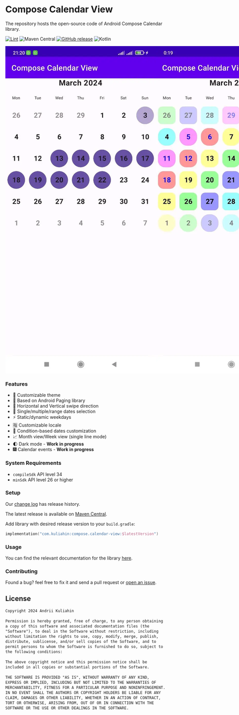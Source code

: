 # Compose Calendar View

The repository hosts the open-source code of Android Compose Calendar library.

[![Lint](https://github.com/AndrewKuliahin96/compose-calendar-view/actions/workflows/lint.yml/badge.svg)](https://github.com/AndrewKuliahin96/compose-calendar-view/actions/workflows/lint.yml)
![Maven Central](https://img.shields.io/maven-central/v/com.kuliahin/compose.calendar-view)
[![GitHub release](https://img.shields.io/github/release/AndrewKuliahin96/compose-calendar-view.svg?maxAge=10)](https://github.com/AndrewKuliahin96/compose-calendar-view/releases)
![Kotlin](https://kotlin-version.aws.icerock.dev/kotlin-version?group=com.kuliahin&name=compose.calendar-view)

<div style="display: flex; justify-content: space-between;">
  <img src="pics/example_screenshot.webp" width="591" alt="Example Screenshot">
  <img src="pics/example_customization.webp" width="591" alt="Example Customization">
</div>

### Features

* 🌈 Customizable theme
* 📑 Based on Android Paging library
* 🧭 Horizontal and Vertical swipe direction
* 🎲 Single/multiple/range dates selection
* ⚡️ Static/dynamic weekdays
* 🈯️ Customizable locale
* 💠 Condition-based dates customization
* 📈 Month view/Week view (single line mode)
* 🌓 Dark mode - **Work in progress**
* 🎆 Calendar events - **Work in progress**

### System Requirements

* `compileSdk` API level 34
* `minSdk` API level 26 or higher

### Setup

Our [change log][changelog] has release history.

The latest release is available
on [Maven Central](https://search.maven.org/artifact/com.kuliahin/compose.calendar-view).

Add library with desired release version to your `build.gradle`:

```kotlin
implementation("com.kuliahin:compose.calendar-view:$latestVersion")
```

### Usage

You can find the relevant documentation for the library [here](docs/LIBRARY_USAGE.md).

### Contributing

Found a bug? feel free to fix it and send a pull request or  [open an issue](https://github.com/AndrewKuliahin96/compose-calendar-view/issues).

License
-------

```
Copyright 2024 Andrii Kuliahin

Permission is hereby granted, free of charge, to any person obtaining a copy of this software and associated documentation files (the "Software"), to deal in the Software without restriction, including without limitation the rights to use, copy, modify, merge, publish, distribute, sublicense, and/or sell copies of the Software, and to permit persons to whom the Software is furnished to do so, subject to the following conditions:

The above copyright notice and this permission notice shall be included in all copies or substantial portions of the Software.

THE SOFTWARE IS PROVIDED "AS IS", WITHOUT WARRANTY OF ANY KIND, EXPRESS OR IMPLIED, INCLUDING BUT NOT LIMITED TO THE WARRANTIES OF MERCHANTABILITY, FITNESS FOR A PARTICULAR PURPOSE AND NONINFRINGEMENT. IN NO EVENT SHALL THE AUTHORS OR COPYRIGHT HOLDERS BE LIABLE FOR ANY CLAIM, DAMAGES OR OTHER LIABILITY, WHETHER IN AN ACTION OF CONTRACT, TORT OR OTHERWISE, ARISING FROM, OUT OF OR IN CONNECTION WITH THE SOFTWARE OR THE USE OR OTHER DEALINGS IN THE SOFTWARE.
```

[changelog]: https://github.com/AndrewKuliahin96/compose-calendar-view/releases
